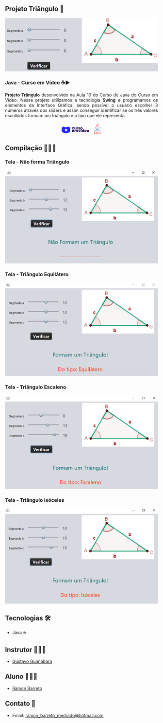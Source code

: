 ## Projeto Triângulo 🔺

<p align="center">
  <img alt="telaInicial" src=".github/telaInicial.PNG" />
</p>

### Java - Curso em Vídeo ☕▶

<p align="justify"><strong>Projeto Trângulo</strong> desenvolvido na Aula 10 do Curso de Java do Curso em Vídeo. Nesse projeto utilizamos a tecnologia <strong>Swing</strong> e programamos os elementos da Interface Gráfica, sendo possível o usuário escolher 3 números através dos sliders e assim conseguir identificar se os três valores escolhidos formam um triângulo e o tipo que ele representa.</p>

<p align="center">
  <img alt="cursoemvideo" src=".github/cursoemvideo.png" />
  <img alt="java" src=".github/java.PNG" />
</p>
  
## Compilação 👨🏽‍💻

### Tela - Não forma Triângulo
<p align="center">
  <img alt="Não forma" src=".github/naoForma.PNG">
</p>

### Tela - Triângulo Equilátero
<p align="center">
  <img alt="equilatero" src=".github/tri-equil.PNG">
</p>

### Tela - Triângulo Escaleno
<p align="center">
  <img alt="escaleno" src=".github/tri-escal.PNG">
</p>

### Tela - Triângulo Isóceles
<p align="center">
  <img alt="isoceles" src=".github/tri-isoce.PNG">
</p>

## Tecnologias 🛠

- Java ☕

## Instrutor 👨🏽‍🏫
- <a target="_blank" href="https://www.linkedin.com/in/guanabara/">Gustavo Guanabara</a>

## Aluno 👨🏽‍🎓

- <a target="_blank" href="https://www.linkedin.com/in/ramon-barreto-076191180/">Ramon Barreto</a>

## Contato 📲

- Email: ramon_barreto_medrado@hotmail.com